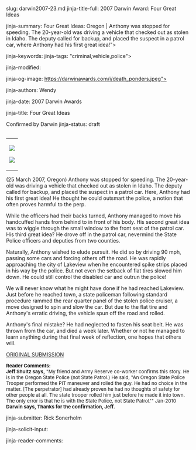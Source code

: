 slug: darwin2007-23.md
jinja-title-full: 2007 Darwin Award: Four Great Ideas

jinja-summary: Four Great Ideas: Oregon | Anthony was stopped for speeding. The 20-year-old was driving a vehicle that checked out as stolen in Idaho. The deputy called for backup, and placed the suspect in a patrol car, where Anthony had his first great idea!">

jinja-keywords:
jinja-tags: "criminal,vehicle,police">

jinja-modified:

jinja-og-image: https://darwinawards.com/i/death_ponders.jpeg">

jinja-authors: Wendy

jinja-date: 2007 Darwin Awards


jinja-title: Four Great Ideas

Confirmed by Darwin
jinja-status: draft
<TABLE border=0 align=right><TR><TD align=center>

<A href="/cgi/search.pl?keywords=category%3Dcriminal&swishindex=stories.data&show_description=yes&maxdisplay=10&maxresults=50"><IMG src="/i/icon/criminal.png" border=0></A>

<A href="/cgi/search.pl?keywords=category%3Dvehicle&swishindex=stories.data&show_description=yes&maxdisplay=10&maxresults=50"><IMG src="/i/icon/car.jpg" border=0></A>

</TD></TR></TABLE>

<!-- 5.8 / 49 votes -->
<!-- 5.7 / 160 votes -->
<!-- 5.9 / 200 votes -->
<!-- 6.4 / 1200 votes -- looks like this is the highest I can get it. -->

(25 March 2007, Oregon) Anthony was stopped for speeding. The 20-year-old
was driving a vehicle that checked out as stolen in Idaho. The deputy
called for backup, and placed the suspect in a patrol car. Here, Anthony
had his first great idea! He thought he could outsmart the police, a
notion that often proves harmful to the perp.

While the officers had their backs turned, Anthony managed to move his
handcuffed hands from behind to in front of his body. His second great
idea was to wiggle through the small window to the front seat of the patrol
car. His third great idea? He drove off in the patrol car, nevermind the
State Police officers and deputies from two counties.

Naturally, Anthony wished to elude pursuit. He did so by driving 90 mph,
passing some cars and forcing others off the road. He was rapidly
approaching the city of Lakeview when he encountered spike strips placed in
his way by the police.	But not even the setback of flat tires slowed him
down. He could still control the disabled car and outrun the police!

We will never know what he might have done if he had reached Lakeview.
Just before he reached town, a state policeman following standard procedure
rammed the rear quarter panel of the stolen police cruiser, a move designed
to spin and slow the car. But due to the flat tire and Anthony's erratic
driving, the vehicle spun off the road and rolled.

Anthony's final mistake? He had neglected to fasten his seat belt. He was
thrown from the car, and died a week later. Whether or not he managed to
learn anything during that final week of reflection, one hopes that others
will.

<A
href="http://darwinawards.com/slush/200704/pending20070402-151424.html">ORIGINAL
SUBMISSION</A>

<FONT size=-1><B>Reader Comments:</B><BR>
<B>Jeff Shultz says,</B> "My friend and Army Reserve co-worker confirms
this story. He is in the Oregon State Police (not State Patrol.) He said,
"An Oregon State Police Trooper <!-- Sgt. Steve Yates --> performed the PIT
maneuver and rolled the guy. He had no choice in the matter. [The
perpetrator] had already proven he had no thoughts of safety for other
people at all. The state trooper rolled him just before he made it into
town. The only error is that he is with the State Police, not State
Patrol.'" Jan-2010<BR>
<B>Darwin says, Thanks for the confirmation, Jeff.</B>
</FONT>
<P align=center>
<!--#include virtual="/inc/votebar_viewvoteonly" -->

jinja-submitter: Rick Sonerholm

jinja-solicit-input:

jinja-reader-comments:



<!--#include file=nav_2007.html -->


